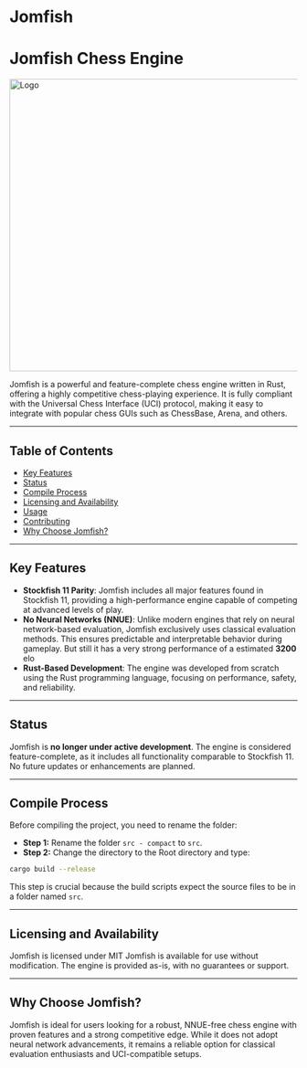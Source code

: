 # Jomfish
# Jomfish Chess Engine

<img src="./logo.ico" alt="Logo" width="512" height="512">

Jomfish is a powerful and feature-complete chess engine written in Rust, offering a highly competitive chess-playing experience. It is fully compliant with the Universal Chess Interface (UCI) protocol, making it easy to integrate with popular chess GUIs such as ChessBase, Arena, and others.

---

## Table of Contents

- [Key Features](#key-features)
- [Status](#Status)
- [Compile Process](#compile-process)
- [Licensing and Availability](#licensing-and-availability)
- [Usage](#usage)
- [Contributing](#contributing)
- [Why Choose Jomfish?](#why-choose-jomfish?)

---

## Key Features

- **Stockfish 11 Parity**: Jomfish includes all major features found in Stockfish 11, providing a high-performance engine capable of competing at advanced levels of play.
- **No Neural Networks (NNUE)**: Unlike modern engines that rely on neural network-based evaluation, Jomfish exclusively uses classical evaluation methods. This ensures predictable and interpretable behavior during gameplay. But still it has a very strong performance of a estimated **3200** elo
- **Rust-Based Development**: The engine was developed from scratch using the Rust programming language, focusing on performance, safety, and reliability.

---

## Status

Jomfish is **no longer under active development**. The engine is considered feature-complete, as it includes all functionality comparable to Stockfish 11. No future updates or enhancements are planned.

---

## Compile Process

Before compiling the project, you need to rename the folder:

- **Step 1:** Rename the folder `src - compact` to `src`.
- **Step 2:** Change the directory to the Root directory and type:
```bash
cargo build --release
```

This step is crucial because the build scripts expect the source files to be in a folder named `src`.

---

## Licensing and Availability

Jomfish is licensed under MIT
Jomfish is available for use without modification. The engine is provided as-is, with no guarantees or support.

---

## Why Choose Jomfish?

Jomfish is ideal for users looking for a robust, NNUE-free chess engine with proven features and a strong competitive edge. While it does not adopt neural network advancements, it remains a reliable option for classical evaluation enthusiasts and UCI-compatible setups.

